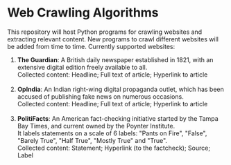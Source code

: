 # Web Crawling Algorithms
 This repository will host Python programs for crawling websites and extracting relevant content. New programs to crawl different websites will be added from time to time.
 Currently supported websites:
	<ol>
	<li><strong>The Guardian</strong>: A British daily newspaper established in 1821, with an extensive digital edition freely available to all.<br>Collected content: Headline; Full text of article; Hyperlink to article</li><br>
	<li><strong>OpIndia</strong>: An Indian right-wing digital propaganda outlet, which has been accused of publishing fake news on numerous occasions.<br>Collected content: Headline; Full text of article; Hyperlink to article</li><br>
	<li><strong>PolitiFacts</strong>: An American fact-checking initiative started by the Tampa Bay Times, and current owned by the Poynter Institute.<br>It labels statements on a scale of 6 labels: "Pants on Fire", "False", "Barely True", "Half True", "Mostly True" and "True".<br>Collected content: Statement; Hyperlink (to the factcheck); Source; Label</li></ol>
